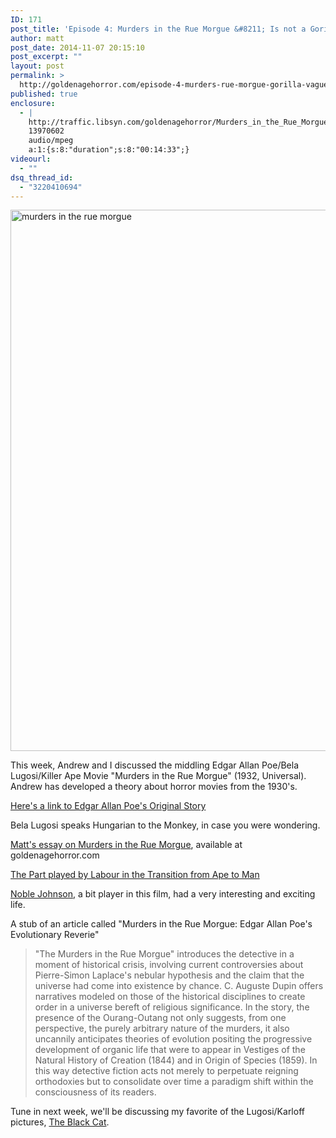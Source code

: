 ```yaml
---
ID: 171
post_title: 'Episode 4: Murders in the Rue Morgue &#8211; Is not a Gorilla A Vaguely Foreign Gentleman?'
author: matt
post_date: 2014-11-07 20:15:10
post_excerpt: ""
layout: post
permalink: >
  http://goldenagehorror.com/episode-4-murders-rue-morgue-gorilla-vaguely-foreign-gentleman/
published: true
enclosure:
  - |
    http://traffic.libsyn.com/goldenagehorror/Murders_in_the_Rue_Morgue_Podcast.mp3
    13970602
    audio/mpeg
    a:1:{s:8:"duration";s:8:"00:14:33";}
videourl:
  - ""
dsq_thread_id:
  - "3220410694"
---
```

<img class="alignnone size-full wp-image-172" src="http://goldenagehorror.com/wp-content/uploads/2014/11/murders-in-the-rue-morgue-movie-poster-1932-1020141479.jpg" alt="murders in the rue morgue" width="580" height="866" />

This week, Andrew and I discussed the middling Edgar Allan Poe/Bela Lugosi/Killer Ape Movie "Murders in the Rue Morgue" (1932, Universal). Andrew has developed a theory about horror movies from the 1930's.

<a href="https://www.poemuseum.org/works-morgue.php">Here's a link to Edgar Allan Poe's Original Story</a>

Bela Lugosi speaks Hungarian to the Monkey, in case you were wondering.

<a title="Murders in the Rue Morgue (1932)" href="http://goldenagehorror.com/murders-rue-morgue-1932/">Matt's essay on Murders in the Rue Morgue</a>, available at goldenagehorror.com

<a href="http://www.marxists.org/archive/marx/works/1876/part-played-labour/">The Part played by Labour in the Transition from Ape to Man</a>

<a href="http://en.wikipedia.org/wiki/Noble_Johnson">Noble Johnson</a>, a bit player in this film, had a very interesting and exciting life.

A stub of an article called "Murders in the Rue Morgue: Edgar Allan Poe's Evolutionary Reverie"

<blockquote>"The Murders in the Rue Morgue" introduces the detective in a moment of historical crisis, involving current controversies about Pierre-Simon Laplace's nebular hypothesis and the claim that the universe had come into existence by chance. C. Auguste Dupin offers narratives modeled on those of the historical disciplines to create order in a universe bereft of religious significance. In the story, the presence of the Ourang-Outang not only suggests, from one perspective, the purely arbitrary nature of the murders, it also uncannily anticipates theories of evolution positing the progressive development of organic life that were to appear in Vestiges of the Natural History of Creation (1844) and in Origin of Species (1859). In this way detective fiction acts not merely to perpetuate reigning orthodoxies but to consolidate over time a paradigm shift within the consciousness of its readers.</blockquote>

Tune in next week, we'll be discussing my favorite of the Lugosi/Karloff pictures, <a href="http://goldenagehorror.com/black-cat-1934/" title="The Black Cat (1934)">The Black Cat</a>.